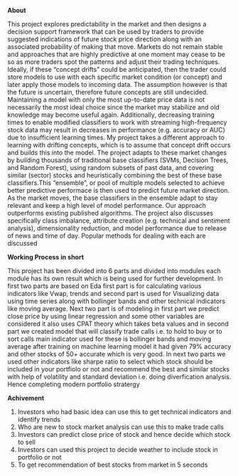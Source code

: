 **About** 

This project explores predictability in the market and then designs a decision support framework that can be used by traders 
to provide suggested indications of future stock price direction along with an associated probability of making that move.
Markets do not remain stable and approaches that are highly predictive at one moment may cease to be so as more traders 
spot the patterns and adjust their trading techniques. Ideally, if these “concept drifts” could be anticipated, then the trader
could store models to use with each specific market condition (or concept) and later apply those models to incoming data. 
The assumption however is that the future is uncertain, therefore future concepts are still undecided.
Maintaining a model with only the most up-to-date price data is not necessarily the most ideal choice since the market may stabilize and old knowledge may become useful again. Additionally, decreasing training times to enable modified classifiers to work with streaming high-frequency stock data may result in decreases in performance (e.g. accuracy or AUC) due to insufficient learning times. 
My project takes a different approach to learning with drifting concepts, which is to assume that concept drift occurs and builds this into the model. The project adapts to these market changes by building thousands of traditional base classifiers (SVMs, Decision Trees, and  Random Forest), using random subsets of past data, and covering similar (sector) stocks and heuristically combining the best of these base classifiers.This “ensemble”, or pool of multiple models selected to achieve better predictive performace is then used to predict future market direction. As the market moves, the base classifiers in the ensemble adapt to stay relevant and keep a high level of model
performance. Our approach outperforms existing published algorithms.
The project also discusses specifically class imbalance, attribute creation (e.g. technical and sentiment analysis),
dimensionality reduction, and model performance due to release of news and time of day. Popular methods for dealing with each are discussed

**Working Process in short**

This project has been divided into 6 parts and divided into modules each module has its own result which is being used 
for further development. In first two parts are based on Eda first part is for calculating various indicators like Vwap, trends and second part is
used for Visualizing data using time series along with bollinger bands and other technical indicators like moving average. Next two part is of 
modeling in first part we predict close price by using linear regression and some other variables are considered it also uses CPAT theory which takes
beta values and in second part we created model that will classify trade calls i.e. to hold to buy or to sort calls main indicator used for these is bollinger bands and moving average after training on machine learning model it had given 79% accuracy and other stocks of 50+ accurate which is very good. In next two parts we used other indicators like sharpe ratio to select which stock should be included in your portfiolo or not and recommend the best and similar stocks with help of volatility and standard deviation i.e. doing diverfication analysis. Hence completing modern portfolio stratergy

**Achivement**
1. Investors who had basic idea can use this to get technical indicators and identify trends
2. Who are new to stock market analysis can use this to make trade calls
3. Investors can predict close price of stock and hence decide which stock to sell
4. Investors can used this project to decide weather to include stock in portfolio or not
5. To get recommendation of best stocks from market in 5 seconds
